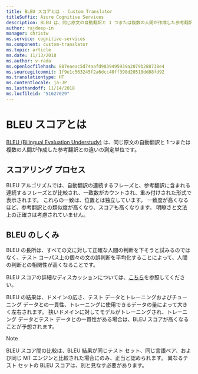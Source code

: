 ```yaml
---
title: BLEU スコアとは - Custom Translator
titleSuffix: Azure Cognitive Services
description: BLEU は、同じ原文の自動翻訳と 1 つまたは複数の人間が作成した参考翻訳との違いの測定単位です。 BLEU アルゴリズムでは、自動翻訳の連続するフレーズと、参考翻訳に含まれる連続するフレーズとが比較され、一致数がカウントされ、重み付けされた形式で表示されます。
author: rajdeep-in
manager: christw
ms.service: cognitive-services
ms.component: custom-translator
ms.topic: article
ms.date: 11/13/2018
ms.author: v-rada
ms.openlocfilehash: 887eaeac5d74aafd9839495939a2079b288738e4
ms.sourcegitcommit: 1f9e1c563245f2a6dcc40ff398d20510dd88fd92
ms.translationtype: HT
ms.contentlocale: ja-JP
ms.lasthandoff: 11/14/2018
ms.locfileid: "51627029"
---
```

# <a name="what-is-a-bleu-score"></a>BLEU スコアとは

[BLEU (Bilingual Evaluation Understudy)](https://en.wikipedia.org/wiki/BLEU) は、同じ原文の自動翻訳と 1 つまたは複数の人間が作成した参考翻訳との違いの測定単位です。

## <a name="scoring-process"></a>スコアリング プロセス

BLEU アルゴリズムでは、自動翻訳の連続するフレーズと、参考翻訳に含まれる連続するフレーズとが比較され、一致数がカウントされ、重み付けされた形式で表示されます。 これらの一致は、位置とは独立しています。 一致度が高くなるほど、参考翻訳との類似度が高くなり、スコアも高くなります。 明瞭さと文法上の正確さは考慮されていません。

## <a name="how-bleu-works"></a>BLEU のしくみ

BLEU の長所は、すべての文に対して正確な人間の判断を下そうと試みるのではなく、テスト コーパス上の個々の文の誤判断を平均化することによって、人間の判断との相関性が高くなることです。

BLEU スコアの詳細なディスカッションについては、[こちら](https://youtu.be/-UqDljMymMg)を参照してください。

BLEU の結果は、ドメインの広さ、テスト データとトレーニングおよびチューニング データとの一貫性、トレーニングに使用できるデータの量によって大きく左右されます。 狭いドメインに対してモデルがトレーニングされ、トレーニング データとテスト データとの一貫性がある場合は、BLEU スコアが高くなることが予想されます。

>[!NOTE]
>BLEU スコア間の比較は、BLEU 結果が同じテスト セット、同じ言語ペア、および同じ MT エンジンと比較された場合にのみ、正当と認められます。 異なるテスト セットの BLEU スコアは、別と見なす必要があります。
